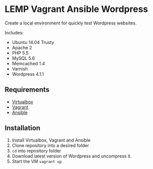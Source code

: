 # LEMP Vagrant Ansible Wordpress

Create a local environment for quickly test Wordpress websites.

Includes:
- Ubuntu 14.04 Trusty
- Apache 2
- PHP 5.5
- MySQL 5.6
- Memcached 1.4
- Varnish
- Wordpress 4.1.1

## Requirements
- [Virtualbox](https://www.virtualbox.org/wiki/Downloads)
- [Vagrant](http://www.vagrantup.com/downloads.html)
- [Ansible](http://docs.ansible.com/intro_installation.html)

## Installation
1. Install Virtualbox, Vagrant and Ansible
2. Clone repository into a desired folder
3. ```cd``` into repository folder
4. Download latest version of Wordpress and uncompress it.
5. Start the VM ```vagrant up```
